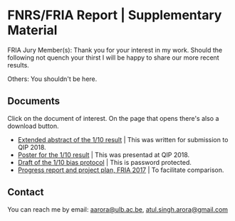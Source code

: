 # FNRS/FRIA Report | Supplementary Material

FRIA Jury Member(s): Thank you for your interest in my work. Should the following not quench your thirst I will be happy to share our more recent results.

Others: You shouldn't be here.

## Documents

Click on the document of interest. On the page that opens there's also a download button.

* [Extended abstract of the 1/10 result](./QIP_abstract_WCF_1by10_jEdit2.pdf) | This was written for submission to QIP 2018.
* [Poster for the 1/10 result](./QIPposter.pdf) | This was presentad at QIP 2018.
* [Draft of the 1/10 bias protocol](./WCF_1by10_locked.pdf) | This is password protected.
* [Progress report and project plan, FRIA 2017](./ProgressReportFRIA1.pdf) | To facilitate comparison.

## Contact
You can reach me by email: aarora@ulb.ac.be, atul.singh.arora@gmail.com